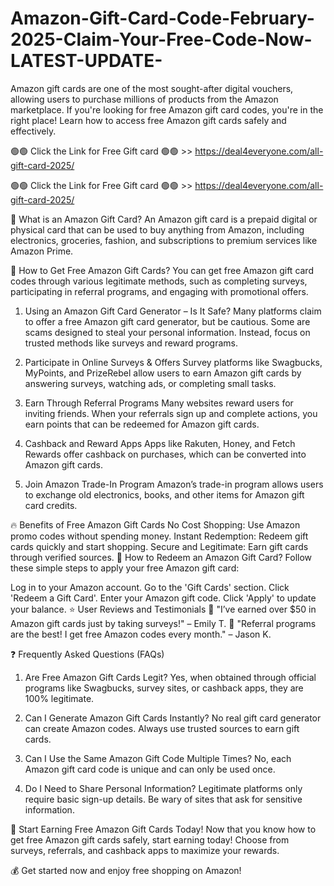 # Amazon-Gift-Card-Code-February-2025-Claim-Your-Free-Code-Now-LATEST-UPDATE-
Amazon gift cards are one of the most sought-after digital vouchers, allowing users to purchase millions of products from the Amazon marketplace. If you're looking for free Amazon gift card codes, you're in the right place! Learn how to access free Amazon gift cards safely and effectively.

🟢🟢 Click the Link for Free Gift card 🟢🟢 >> https://deal4everyone.com/all-gift-card-2025/

🟢🟢 Click the Link for Free Gift card 🟢🟢 >> https://deal4everyone.com/all-gift-card-2025/

🎁 What is an Amazon Gift Card?
An Amazon gift card is a prepaid digital or physical card that can be used to buy anything from Amazon, including electronics, groceries, fashion, and subscriptions to premium services like Amazon Prime.

🚀 How to Get Free Amazon Gift Cards?
You can get free Amazon gift card codes through various legitimate methods, such as completing surveys, participating in referral programs, and engaging with promotional offers.

1. Using an Amazon Gift Card Generator – Is It Safe?
Many platforms claim to offer a free Amazon gift card generator, but be cautious. Some are scams designed to steal your personal information. Instead, focus on trusted methods like surveys and reward programs.

2. Participate in Online Surveys & Offers
Survey platforms like Swagbucks, MyPoints, and PrizeRebel allow users to earn Amazon gift cards by answering surveys, watching ads, or completing small tasks.

3. Earn Through Referral Programs
Many websites reward users for inviting friends. When your referrals sign up and complete actions, you earn points that can be redeemed for Amazon gift cards.

4. Cashback and Reward Apps
Apps like Rakuten, Honey, and Fetch Rewards offer cashback on purchases, which can be converted into Amazon gift cards.

5. Join Amazon Trade-In Program
Amazon’s trade-in program allows users to exchange old electronics, books, and other items for Amazon gift card credits.

🔥 Benefits of Free Amazon Gift Cards
No Cost Shopping: Use Amazon promo codes without spending money.
Instant Redemption: Redeem gift cards quickly and start shopping.
Secure and Legitimate: Earn gift cards through verified sources.
🛒 How to Redeem an Amazon Gift Card?
Follow these simple steps to apply your free Amazon gift card:

Log in to your Amazon account.
Go to the 'Gift Cards' section.
Click 'Redeem a Gift Card'.
Enter your Amazon gift code.
Click 'Apply' to update your balance.
⭐ User Reviews and Testimonials
🔹 "I’ve earned over $50 in Amazon gift cards just by taking surveys!" – Emily T.
🔹 "Referral programs are the best! I get free Amazon codes every month." – Jason K.

❓ Frequently Asked Questions (FAQs)
1. Are Free Amazon Gift Cards Legit?
Yes, when obtained through official programs like Swagbucks, survey sites, or cashback apps, they are 100% legitimate.

2. Can I Generate Amazon Gift Cards Instantly?
No real gift card generator can create Amazon codes. Always use trusted sources to earn gift cards.

3. Can I Use the Same Amazon Gift Code Multiple Times?
No, each Amazon gift card code is unique and can only be used once.

4. Do I Need to Share Personal Information?
Legitimate platforms only require basic sign-up details. Be wary of sites that ask for sensitive information.

🎯 Start Earning Free Amazon Gift Cards Today!
Now that you know how to get free Amazon gift cards safely, start earning today! Choose from surveys, referrals, and cashback apps to maximize your rewards.

💰 Get started now and enjoy free shopping on Amazon!
